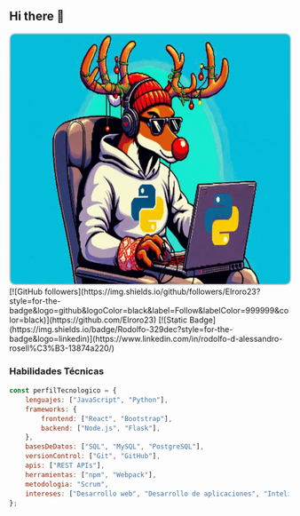 ## Hi there 👋
<img src="images/reno_programando.gif" alt="Un reno muy concentrado escribiendo código" style="width: 1000px; height: 450px; border: 2px solid #ccc; border-radius: 10px;">
[![GitHub followers](https://img.shields.io/github/followers/Elroro23?style=for-the-badge&logo=github&logoColor=black&label=Follow&labelColor=999999&color=black)](https://github.com/Elroro23)
[![Static Badge](https://img.shields.io/badge/Rodolfo-329dec?style=for-the-badge&logo=linkedin)](https://www.linkedin.com/in/rodolfo-d-alessandro-rosell%C3%B3-13874a220/)

### Habilidades Técnicas
```javascript
const perfilTecnologico = {
    lenguajes: ["JavaScript", "Python"],
    frameworks: {
        frontend: ["React", "Bootstrap"],
        backend: ["Node.js", "Flask"],
    },
    basesDeDatos: ["SQL", "MySQL", "PostgreSQL"],
    versionControl: ["Git", "GitHub"],
    apis: ["REST APIs"],
    herramientas: ["npm", "Webpack"],
    metodologia: "Scrum",
    intereses: ["Desarrollo web", "Desarrollo de aplicaciones", "Inteligencia Artificial"],
};
